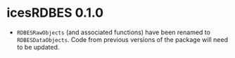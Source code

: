 # icesRDBES 0.1.0

* `RDBESRawObjects` (and associated functions) have been renamed to `RDBESDataObjects`. Code from previous versions of the package will need to be updated. 
